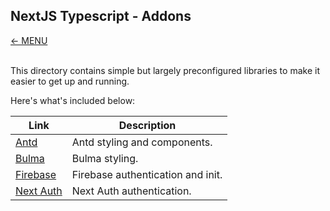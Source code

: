 ## NextJS Typescript - Addons
<a href="MAIN.md">&larr; MENU</a>
<br/><br/>

This directory contains simple but largely preconfigured libraries to make it easier to get up and running.

Here's what's included below:


<table>
  <thead>
    <tr><th>Link</th><th>Description</th></tr>
  </thead>
  <tbody>
     <tr><td><a href="addons/ANTD.md" >Antd</a></td><td>Antd styling and components.</td></tr>
     <tr><td><a href="addons/BULMA.md" >Bulma</a></td><td>Bulma styling.</td></tr>
     <tr><td><a href="addons/FIREBASE.md" >Firebase</a></td><td>Firebase authentication and init.</td></tr>
     <tr><td><a href="addons/NEXTAUTH.md" >Next Auth</a></td><td>Next Auth authentication.</td></tr>
  </tbody>
</table>
